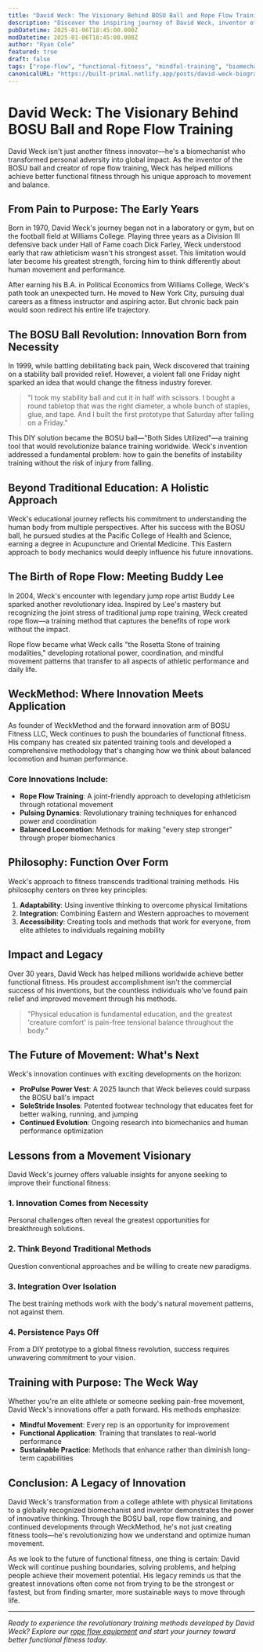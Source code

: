 ```yaml
---
title: "David Weck: The Visionary Behind BOSU Ball and Rope Flow Training"
description: "Discover the inspiring journey of David Weck, inventor of the BOSU ball and creator of rope flow training. Learn how this biomechanist revolutionized functional fitness and continues to innovate with WeckMethod."
pubDatetime: 2025-01-06T18:45:00.000Z
modDatetime: 2025-01-06T18:45:00.000Z
author: "Ryan Cole"
featured: true
draft: false
tags: ["rope-flow", "functional-fitness", "mindful-training", "biomechanics", "innovation"]
canonicalURL: "https://built-primal.netlify.app/posts/david-weck-biography"
---
```


# David Weck: The Visionary Behind BOSU Ball and Rope Flow Training

David Weck isn't just another fitness innovator—he's a biomechanist who transformed personal adversity into global impact. As the inventor of the BOSU ball and creator of rope flow training, Weck has helped millions achieve better functional fitness through his unique approach to movement and balance.

## From Pain to Purpose: The Early Years

Born in 1970, David Weck's journey began not in a laboratory or gym, but on the football field at Williams College. Playing three years as a Division III defensive back under Hall of Fame coach Dick Farley, Weck understood early that raw athleticism wasn't his strongest asset. This limitation would later become his greatest strength, forcing him to think differently about human movement and performance.

After earning his B.A. in Political Economics from Williams College, Weck's path took an unexpected turn. He moved to New York City, pursuing dual careers as a fitness instructor and aspiring actor. But chronic back pain would soon redirect his entire life trajectory.

## The BOSU Ball Revolution: Innovation Born from Necessity

In 1999, while battling debilitating back pain, Weck discovered that training on a stability ball provided relief. However, a violent fall one Friday night sparked an idea that would change the fitness industry forever.

> "I took my stability ball and cut it in half with scissors. I bought a round tabletop that was the right diameter, a whole bunch of staples, glue, and tape. And I built the first prototype that Saturday after falling on a Friday."

This DIY solution became the BOSU ball—"Both Sides Utilized"—a training tool that would revolutionize balance training worldwide. Weck's invention addressed a fundamental problem: how to gain the benefits of instability training without the risk of injury from falling.

## Beyond Traditional Education: A Holistic Approach

Weck's educational journey reflects his commitment to understanding the human body from multiple perspectives. After his success with the BOSU ball, he pursued studies at the Pacific College of Health and Science, earning a degree in Acupuncture and Oriental Medicine. This Eastern approach to body mechanics would deeply influence his future innovations.

## The Birth of Rope Flow: Meeting Buddy Lee

In 2004, Weck's encounter with legendary jump rope artist Buddy Lee sparked another revolutionary idea. Inspired by Lee's mastery but recognizing the joint stress of traditional jump rope training, Weck created rope flow—a training method that captures the benefits of rope work without the impact.

Rope flow became what Weck calls "the Rosetta Stone of training modalities," developing rotational power, coordination, and mindful movement patterns that transfer to all aspects of athletic performance and daily life.

## WeckMethod: Where Innovation Meets Application

As founder of WeckMethod and the forward innovation arm of BOSU Fitness LLC, Weck continues to push the boundaries of functional fitness. His company has created six patented training tools and developed a comprehensive methodology that's changing how we think about balanced locomotion and human performance.

### Core Innovations Include:

- **Rope Flow Training**: A joint-friendly approach to developing athleticism through rotational movement
- **Pulsing Dynamics**: Revolutionary training techniques for enhanced power and coordination
- **Balanced Locomotion**: Methods for making "every step stronger" through proper biomechanics

## Philosophy: Function Over Form

Weck's approach to fitness transcends traditional training methods. His philosophy centers on three key principles:

1. **Adaptability**: Using inventive thinking to overcome physical limitations
2. **Integration**: Combining Eastern and Western approaches to movement
3. **Accessibility**: Creating tools and methods that work for everyone, from elite athletes to individuals regaining mobility

## Impact and Legacy

Over 30 years, David Weck has helped millions worldwide achieve better functional fitness. His proudest accomplishment isn't the commercial success of his inventions, but the countless individuals who've found pain relief and improved movement through his methods.

> "Physical education is fundamental education, and the greatest 'creature comfort' is pain-free tensional balance throughout the body."

## The Future of Movement: What's Next

Weck's innovation continues with exciting developments on the horizon:

- **ProPulse Power Vest**: A 2025 launch that Weck believes could surpass the BOSU ball's impact
- **SoleStride Insoles**: Patented footwear technology that educates feet for better walking, running, and jumping
- **Continued Evolution**: Ongoing research into biomechanics and human performance optimization

## Lessons from a Movement Visionary

David Weck's journey offers valuable insights for anyone seeking to improve their functional fitness:

### 1. **Innovation Comes from Necessity**
Personal challenges often reveal the greatest opportunities for breakthrough solutions.

### 2. **Think Beyond Traditional Methods**
Question conventional approaches and be willing to create new paradigms.

### 3. **Integration Over Isolation**
The best training methods work with the body's natural movement patterns, not against them.

### 4. **Persistence Pays Off**
From a DIY prototype to a global fitness revolution, success requires unwavering commitment to your vision.

## Training with Purpose: The Weck Way

Whether you're an elite athlete or someone seeking pain-free movement, David Weck's innovations offer a path forward. His methods emphasize:

- **Mindful Movement**: Every rep is an opportunity for improvement
- **Functional Application**: Training that translates to real-world performance
- **Sustainable Practice**: Methods that enhance rather than diminish long-term capabilities

## Conclusion: A Legacy of Innovation

David Weck's transformation from a college athlete with physical limitations to a globally recognized biomechanist and inventor demonstrates the power of innovative thinking. Through the BOSU ball, rope flow training, and continued developments through WeckMethod, he's not just creating fitness tools—he's revolutionizing how we understand and optimize human movement.

As we look to the future of functional fitness, one thing is certain: David Weck will continue pushing boundaries, solving problems, and helping people achieve their movement potential. His legacy reminds us that the greatest innovations often come not from trying to be the strongest or fastest, but from finding smarter, more sustainable ways to move through life.

---

*Ready to experience the revolutionary training methods developed by David Weck? Explore our [rope flow equipment](/store/heavy-rope) and start your journey toward better functional fitness today.*